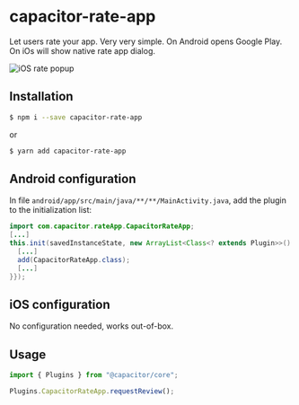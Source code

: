 # capacitor-rate-app

Let users rate your app. Very very simple. On Android opens Google Play. On iOs will show native rate app dialog.

![iOS rate popup](https://i2.wp.com/9to5mac.com/wp-content/uploads/sites/6/2017/01/simulator-screen-shot-25-jan-2017-12-47-41.jpg?resize=800%2C0&quality=82&strip=all&ssl=1)

## Installation

```bash
$ npm i --save capacitor-rate-app
```

or

```bash
$ yarn add capacitor-rate-app
```

## Android configuration

In file `android/app/src/main/java/**/**/MainActivity.java`, add the plugin to the initialization list:

```java
import com.capacitor.rateApp.CapacitorRateApp;
[...]
this.init(savedInstanceState, new ArrayList<Class<? extends Plugin>>() {{
  [...]
  add(CapacitorRateApp.class);
  [...]
}});
```

## iOS configuration

No configuration needed, works out-of-box.

## Usage

```js
import { Plugins } from "@capacitor/core";

Plugins.CapacitorRateApp.requestReview();
```
